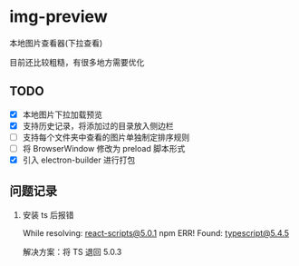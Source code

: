 # img-preview

本地图片查看器(下拉查看)

目前还比较粗糙，有很多地方需要优化

## TODO

- [x] 本地图片下拉加载预览
- [x] 支持历史记录，将添加过的目录放入侧边栏
- [ ] 支持每个文件夹中查看的图片单独制定排序规则
- [ ] 将 BrowserWindow 修改为 preload 脚本形式
- [x] 引入 electron-builder 进行打包

## 问题记录

1. 安装 ts 后报错

   While resolving: react-scripts@5.0.1
   npm ERR! Found: typescript@5.4.5

   解决方案：将 TS 退回 5.0.3
